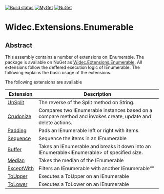 [![Build status](https://ci.appveyor.com/api/projects/status/vonlfkd1wxdxekp4/branch/master?svg=true)](https://ci.appveyor.com/project/widec/widec-extensions-enumerable/branch/master)
[![MyGet](https://img.shields.io/myget/widec/v/Widec.Extensions.Enumerable.svg?label=myget%20Widec.Extensions.Enumerable)](https://www.myget.org/feed/widec/package/nuget/Widec.Extensions.Enumerable)
[![NuGet](https://img.shields.io/nuget/v/Widec.Extensions.Enumerable.svg?label=NuGet%20Widec.Extensions.Enumerable)](https://www.nuget.org/packages/Widec.Extensions.Enumerable/)
# Widec.Extensions.Enumerable

## Abstract

This assembly contains a number of extensions on IEnumerable<T>. The package is available on NuGet as [Widec.Extensions.Enumerable](https://www.nuget.org/packages/Widec.Extensions.Enumerable). 
All extensions follow the deffered execution logic of IEnumerable<T>. The following explains the basic usage of the extensions.  

The following extensions are available

|Extension|Description|
|---|---|
|[UnSplit](documentation/UnSplit.md)|The reverse of the Split method on String.|
|[Crudonize](documentation/Crudonize.md)|Compares two IEnumerable instances based on a compare method and invokes create, update and delete actions.|
|[Padding](documentation/Padding.md)|Pads an IEnumerable left or right with items.|
|[Sequence](documentation/Sequence.md)|Sequence the items in an IEnumerable<T>|
|[Buffer](documentation/Buffer.md)|Takes an IEnumerable<T> and breaks it down into an IEnumerable<IEnumerable<T>> of specified size.|
|[Median](documentation/Median.md)|Takes the median of the IEnumerable<T>|
|[ExceptWith](documentation/ExceptWith.md)|Filters an IEnumerable<T> with another IEnumerable<Q>|
|[ToUpper](documentation/ToUpper.md)|Executes a ToUpper on an IEnumerable<T>|
|[ToLower](documentation/ToLower.md)|Executes a ToLower on an IEnumerable<T>|


